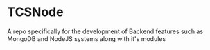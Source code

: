 # TCSNode

A repo specifically for the development of Backend features such as MongoDB and NodeJS systems along with it's modules
